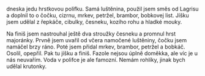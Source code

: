 dneska jedu hrstkovou polifku. Samá luštěnina, použil jsem směs od Lagrisu a doplnil to o čočku, cizrnu, mrkev, petržel, brambor, bobkovej list. Jíšku jsem udělal z řepkáče, cibulky, česneku, kozího rohu a hladké mouky.

Na finiš jsem nastrouhal ještě dva stroužky česneku a promnul hrst majoránky. Prvně jsem uvařil od včera namočené luštěniny, čočku jsem namáčel brzy ráno. Poté jsem přidal mrkev, brambor, petržel a bobkáč. Osolil, opepřil. Pak tu jíšku a finiš. Fazole nejsou úplně doměkka, ale víc je u nás neuvařím. Voda v polifce je ale famozní. Nemám rohlíky, jinak bych udělal krutonky.

